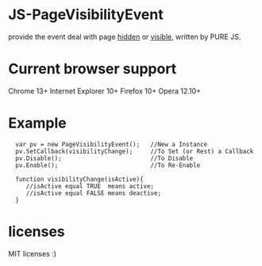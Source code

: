 # JS-PageVisibilityEvent
provide the event deal with page [hidden](deactive) or [visible](active), written by PURE JS.


# Current browser support
Chrome 13+   Internet Explorer 10+   Firefox 10+   Opera 12.10+ 


# Example
```
  var pv = new PageVisibilityEvent();   //New a Instance
  pv.SetCallback(visibilityChange);     //To Set (or Rest) a Callback
  pv.Disable();                         //To Disable
  pv.Enable();                          //To Re-Enable

  function visibilityChange(isActive){
     //isActive equal TRUE  means active;
     //isActive equal FALSE means deactive;
  }
```


# licenses
MIT licenses :)
